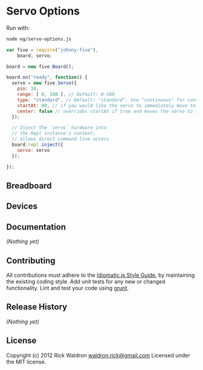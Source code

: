 # Servo Options

Run with:
```bash
node eg/servo-options.js
```


```javascript
var five = require("johnny-five"),
    board, servo;

board = new five.Board();

board.on("ready", function() {
  servo = new five.Servo({
    pin: 10,
    range: [ 0, 180 ], // Default: 0-180
    type: "standard", // Default: "standard". Use "continuous" for continuous rotation servos
    startAt: 90, // if you would like the servo to immediately move to a degree
    center: false // overrides startAt if true and moves the servo to the center of the range
  });

  // Inject the `servo` hardware into
  // the Repl instance's context;
  // allows direct command line access
  board.repl.inject({
    servo: servo
  });

});

```

## Breadboard





## Devices




## Documentation

_(Nothing yet)_









## Contributing
All contributions must adhere to the [Idiomatic.js Style Guide](https://github.com/rwldrn/idiomatic.js),
by maintaining the existing coding style. Add unit tests for any new or changed functionality. Lint and test your code using [grunt](https://github.com/cowboy/grunt).

## Release History
_(Nothing yet)_

## License
Copyright (c) 2012 Rick Waldron <waldron.rick@gmail.com>
Licensed under the MIT license.
